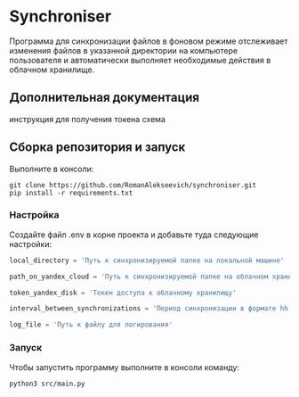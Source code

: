 # Synchroniser
 Программа для синхронизации файлов в фоновом режиме отслеживает изменения файлов в указанной директории на компьютере пользователя и автоматически выполняет необходимые действия в облачном хранилище.


## Дополнительная документация
инструкция для получения токена
схема

## Сборка репозитория и запуск
Выполните в консоли:
```
git clone https://github.com/RomanAlekseevich/synchroniser.git
pip install -r requirements.txt
```
### Настройка
Создайте файл .env в корне проекта и добавьте туда следующие настройки:
```python
local_directory = 'Путь к синхронизируемой папке на локальной машине'

path_on_yandex_cloud = 'Путь к синхронизируемой папке на облачном хранилище'

token_yandex_disk = 'Токен доступа к облачному хранилищу'

interval_between_synchronizations = 'Период синхронизации в формате hh:mm:ss'

log_file = 'Путь к файлу для логирования'
```

### Запуск
Чтобы запустить программу выполните в консоли команду:
```
python3 src/main.py
```